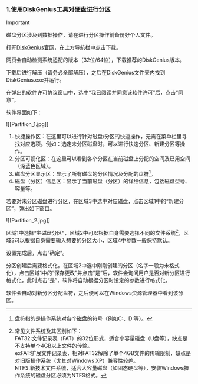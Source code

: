 ### 1.使用DiskGenius工具对硬盘进行分区

> [!IMPORTANT]
> 磁盘分区涉及到数据操作，请在进行分区操作前备份好个人文件。

打开[DiskGenius官网](https://www.diskgenius.cn)，在上方导航栏中点击下载。

网页会自动检测系统适配的版本（32位/64位），下载推荐的DiskGenius版本。

下载后进行解压（请务必全部解压），之后在DiskGenius文件夹内找到DiskGenius.exe并运行。

在弹出的软件许可协议窗口中，选中“我已阅读并同意该软件许可”后，点击“同意”。

软件界面如下：

![[Partition_1.jpg]]

1. 快捷操作区：在这里可以进行针对磁盘/分区的快速操作，无需在菜单栏里寻找对应选项。例如：选定未分区磁盘时，可以进行快速分区、新建分区等操作。
2. 分区可视化区：在这里可以看到各个分区在当前磁盘上分配的空间及已用空间（深蓝色区域）。
3. 磁盘分区显示区：显示了所有磁盘的分区情况及分配的盘符[^1]。
4. 磁盘（分区）信息区：显示了当前磁盘（分区）的详细信息，包括磁盘型号、容量等。

若要对未分区磁盘进行分区，在区域3中选中对应磁盘，点击区域1中的“新建分区”，弹出如下窗口。

![[Partition_2.jpg]]

区域1中选择“主磁盘分区”，区域2中可以根据自身需要选择不同的文件系统[^2]，区域3可以根据自身需要输入想要的分区大小，区域4中参数一般保持默认。

设置完成后，点击“确定”。

分区创建后需要格式化。在区域2中选中刚刚创建的分区（名字一般为未格式化），点击区域1中的“保存更改”并点击“是”后，软件会询问用户是否对新分区进行格式化，此时点击“是”，软件将自动根据分区时设定的参数进行格式化。

软件会自动对新分区分配盘符，之后便可以在Windows资源管理器中看到该分区。

[^1]:盘符指的是操作系统对各个磁盘的符号（例如C:、D:等）。

[^2]:常见文件系统及其区别如下：<br>FAT32:文件记录表（FAT）的32位形式，适合小容量磁盘（U盘等），缺点是不支持单个4GB以上文件的传输。<br>
exFAT:扩展文件记录表，相对FAT32解除了单个4GB文件的传输限制，缺点是对旧版操作系统（尤其对Windows XP）兼容性较差。<br>
NTFS:新技术文件系统，适合大容量磁盘（如固态硬盘等），安装Windows操作系统的磁盘分区必须为NTFS格式。